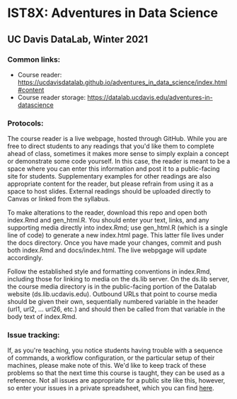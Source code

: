 # IST8X: Adventures in Data Science
## UC Davis DataLab, Winter 2021

### Common links:

* Course reader: https://ucdavisdatalab.github.io/adventures_in_data_science/index.html#content
* Course reader storage: https://datalab.ucdavis.edu/adventures-in-datascience

### Protocols:

The course reader is a live webpage, hosted through GitHub. While you are free to direct students to any readings that you'd like them to complete ahead of class, sometimes it makes more sense to simply explain a concept or demonstrate some code yourself. In this case, the reader is meant to be a space where you can enter this information and post it to a public-facing site for students. Supplementary examples for other readings are also appropriate content for the reader, but please refrain from using it as a space to host slides. External readings should be uploaded directly to Canvas or linked from the syllabus.

To make alterations to the reader, download this repo and open both index.Rmd and gen_html.R. You should enter your text, links, and any supporting media directly into index.Rmd; use gen_html.R (which is a single line of code) to generate a new index.html page. This latter file lives under the docs directory. Once you have made your changes, commit and push both index.Rmd and docs/index.html. The live webpgage will update accordingly.

Follow the established style and formatting conventions in index.Rmd, including those for linking to media on the ds.lib server. On the ds.lib server, the course media directory is in the public-facing portion of the Datalab website (ds.lib.ucdavis.edu). Outbound URLs that point to course media should be given their own, sequentially numbered variable in the header (url1, url2, ... url26, etc.) and should then be called from that variable in the body text of index.Rmd.

### Issue tracking:

If, as you're teaching, you notice students having trouble with a sequence of commands, a workflow configuration, or the particular setup of their machines, please make note of this. We'd like to keep track of these problems so that the next time this course is taught, they can be used as a reference. Not all issues are appropriate for a public site like this, however, so enter your issues in a private spreadsheet, which you can find [here](https://docs.google.com/spreadsheets/d/1i_mA1uDSkUl4AkGgIOXD1WyoYoscXHxmFN629NytJTU/edit?usp=sharing).
